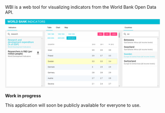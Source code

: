 WBI is a web tool for visualizing indicators from the World Bank Open Data API.

![Screenshot](/public/screenshot.png)

**Work in progress**

This application will soon be publicly available for everyone to use.
